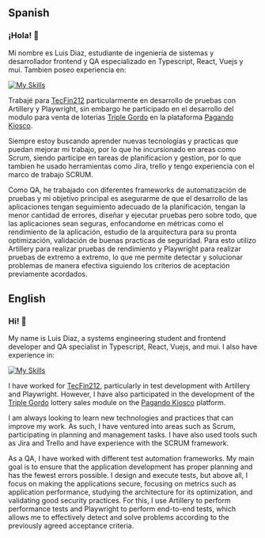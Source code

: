 ## Spanish
### ¡Hola! 👋
Mi nombre es Luis Diaz, estudiante de ingenieria de sistemas y desarrollador frontend y QA especializado en Typescript, React, Vuejs y mui. Tambien poseo experiencia en:

[![My Skills](https://skillicons.dev/icons?i=appwrite,git,gitlab,sass,figma&theme=light)](https://skillicons.dev)

Trabajé para [TecFin212](https://tecfin212.com/) particularmente en desarrollo de pruebas con Artillery y Playwright, sin embargo he participado en el desarrollo del modulo para venta de loterias [Triple Gordo](https://dev-triplegordo.pagando.tech/iframes/game) en la plataforma [Pagando Kiosco](https://pagando.tech/landing).

Siempre estoy buscando aprender nuevas tecnologías y practicas que puedan mejorar mi trabajo, por lo que he incursionado en areas como Scrum, siendo participe en tareas de planificacion y gestion, por lo que tambien he usado herramientas como Jira, trello y tengo experiencia con el marco de trabajo SCRUM.

Como QA, he trabajado con diferentes frameworks de automatización de pruebas y mi objetivo principal es asegurarme de que el desarrollo de las aplicaciones tengan seguimiento adecuado de la planificación, tengan la menor cantidad de errores, diseñar y ejecutar pruebas pero sobre todo, que las aplicaciones sean seguras, enfocandome en métricas como el rendimiento de la aplicación, estudio de la arquitectura para su pronta optimización, validación de buenas practicas de seguridad. Para esto utilizo Artillery para realizar pruebas de rendimiento y Playwright para realizar pruebas de extremo a extremo, lo que me permite detectar y solucionar problemas de manera efectiva siguiendo los criterios de aceptación previamente acordados.

## English
### Hi! 👋
My name is Luis Diaz, a systems engineering student and frontend developer and QA specialist in Typescript, React, Vuejs, and mui. I also have experience in:

[![My Skills](https://skillicons.dev/icons?i=appwrite,git,gitlab,sass,figma&theme=light)](https://skillicons.dev)

I have worked for [TecFin212](https://tecfin212.com/), particularly in test development with Artillery and Playwright. However, I have also participated in the development of the [Triple Gordo](https://dev-triplegordo.pagando.tech/iframes/game) lottery sales module on the [Pagando Kiosco](https://pagando.tech/landing) platform.

I am always looking to learn new technologies and practices that can improve my work. As such, I have ventured into areas such as Scrum, participating in planning and management tasks. I have also used tools such as Jira and Trello and have experience with the SCRUM framework.

As a QA, I have worked with different test automation frameworks. My main goal is to ensure that the application development has proper planning and has the fewest errors possible. I design and execute tests, but above all, I focus on making the applications secure, focusing on metrics such as application performance, studying the architecture for its optimization, and validating good security practices. For this, I use Artillery to perform performance tests and Playwright to perform end-to-end tests, which allows me to effectively detect and solve problems according to the previously agreed acceptance criteria.

